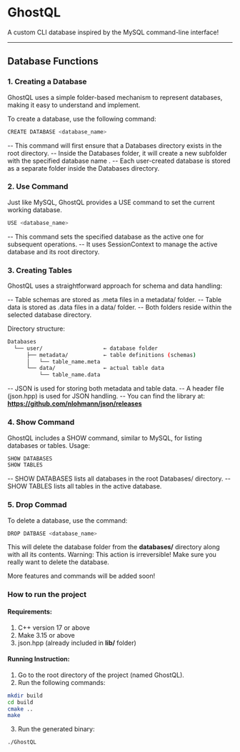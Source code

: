 # GhostQL

A custom CLI database inspired by the MySQL command-line interface!

---

## Database Functions

### 1. Creating a Database
GhostQL uses a simple folder-based mechanism to represent databases, making it easy to understand and implement.

To create a database, use the following command:
```bash
CREATE DATABASE <database_name>
```
-- This command will first ensure that a Databases directory exists in the root directory.
-- Inside the Databases folder, it will create a new subfolder with the specified database name <name>.
-- Each user-created database is stored as a separate folder inside the Databases directory.

### 2. Use Command
Just like MySQL, GhostQL provides a USE command to set the current working database.
```bash
USE <database_name>
```
-- This command sets the specified database as the active one for subsequent operations.
-- It uses SessionContext to manage the active database and its root directory.

### 3. Creating Tables
GhostQL uses a straightforward approach for schema and data handling:

-- Table schemas are stored as .meta files in a metadata/ folder.
-- Table data is stored as .data files in a data/ folder.
-- Both folders reside within the selected database directory.

Directory structure:
```bash
Databases
  └── user/                   ← database folder
      ├── metadata/           ← table definitions (schemas)
      │   └── table_name.meta
      └── data/               ← actual table data
          └── table_name.data
```
-- JSON is used for storing both metadata and table data.
-- A header file (json.hpp) is used for JSON handling.
-- You can find the library at:
    **https://github.com/nlohmann/json/releases**

### 4. Show Command
GhostQL includes a SHOW command, similar to MySQL, for listing databases or tables.
Usage:
```bash
SHOW DATABASES
SHOW TABLES
```
-- SHOW DATABASES lists all databases in the root Databases/ directory.
-- SHOW TABLES lists all tables in the active database.

### 5. Drop Commad
To delete a database, use the command:
```bash
DROP DATBASE <database_name>
```
This will delete the database folder from the **databases/** directory along with all its contents.
Warning: This action is irreversible! Make sure you really want to delete the database.

More features and commands will be added soon!

### How to run the project 
#### Requirements:
1. C++ version 17 or above
2. Make 3.15 or above
3. json.hpp (already included in **lib/** folder)

#### Running Instruction:
1. Go to the root directory of the project (named GhostQL).
2. Run the following commands:
```bash
mkdir build
cd build
cmake ..
make
```

3. Run the generated binary:
```bash
./GhostQL
```
